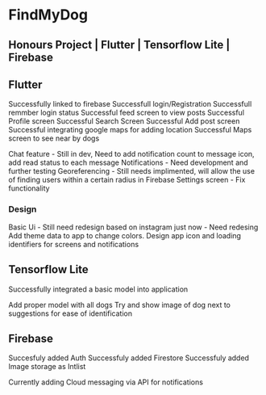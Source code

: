 # FindMyDog
## Honours Project | Flutter | Tensorflow Lite | Firebase

## Flutter

Successfully linked to firebase
Successfull login/Registration
Successfull remmber login status
Successful feed screen to view posts
Successful Profile screen
Successful Search Screen
Successful Add post screen
Successful integrating google maps for adding location
Successful Maps screen to see near by dogs

Chat feature - Still in dev, Need to add notification count to message icon, add read status to each message
Notifications - Need development and further testing
Georeferencing - Still needs implimented, will allow the use of finding users within a certain radius in Firebase
Settings screen - Fix functionality

### Design

Basic Ui - Still need redesign based on instagram just now - Need redesing
Add theme data to app to change colors.
Design app icon and loading identifiers for screens and notifications

## Tensorflow Lite

Successfully integrated a basic model into application

Add proper model with all dogs
Try and show image of dog next to suggestions for ease of identification

## Firebase

Succesfuly added Auth
Successfuly added Firestore
Successfuly added Image storage as Intlist

Currently adding Cloud messaging via API for notifications
